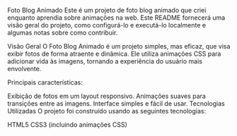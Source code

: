 Foto Blog Animado
Este é um projeto de foto blog animado que criei enquanto aprendia sobre animações na web. Este README fornecerá uma visão geral do projeto, como configurá-lo e executá-lo localmente e algumas notas sobre como contribuir.

Visão Geral
O Foto Blog Animado é um projeto simples, mas eficaz, que visa exibir fotos de forma atraente e dinâmica. Ele utiliza animações CSS para adicionar vida às imagens, tornando a experiência do usuário mais envolvente.

Principais características:

Exibição de fotos em um layout responsivo.
Animações suaves para transições entre as imagens.
Interface simples e fácil de usar.
Tecnologias Utilizadas
O projeto foi construído usando as seguintes tecnologias:

HTML5
CSS3 (incluindo animações CSS)
